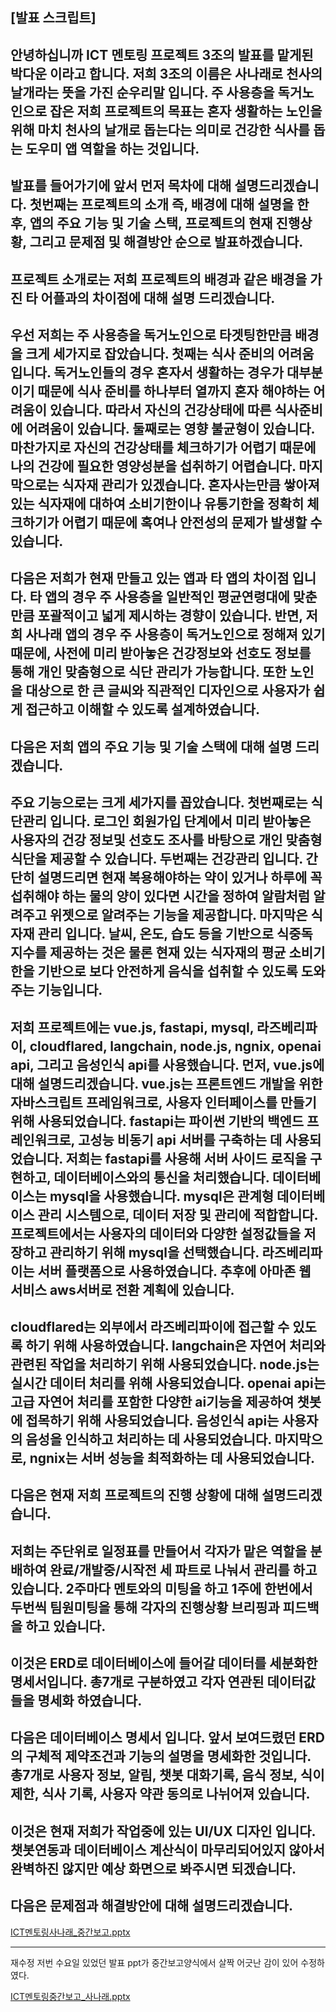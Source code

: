## [발표 스크립트]

안녕하십니까 ICT 멘토링 프로젝트 3조의 발표를 맡게된 박다운 이라고 합니다.
저희 3조의 이름은 사나래로 천사의 날개라는 뜻을 가진 순우리말 입니다.
주 사용층을 독거노인으로 잡은 저희 프로젝트의 목표는 혼자 생활하는 노인을 위해 마치 천사의 날개로 돕는다는 의미로 건강한 식사를 돕는 도우미 앱 역할을 하는 것입니다.
---
발표를 들어가기에 앞서 먼저 목차에 대해 설명드리겠습니다.
첫번째는 프로젝트의 소개 즉, 배경에 대해 설명을 한 후, 앱의 주요 기능 및 기술 스택, 프로젝트의 현재 진행상황, 그리고 문제점 및 해결방안 순으로 발표하겠습니다.
---
프로젝트 소개로는 저희 프로젝트의 배경과 같은 배경을 가진 타 어플과의 차이점에 대해 설명 드리겠습니다.
---
우선 저희는 주 사용층을 독거노인으로 타겟팅한만큼 배경을 크게 세가지로 잡았습니다.
첫째는 식사 준비의 어려움입니다.
독거노인들의 경우 혼자서 생활하는 경우가 대부분이기 때문에 식사 준비를 하나부터 열까지 혼자 해야하는 어려움이 있습니다. 따라서 자신의 건강상태에 따른 식사준비에 어려움이 있습니다.
둘째로는 영향 불균형이 있습니다.
마찬가지로 자신의 건강상태를 체크하기가 어렵기 때문에 나의 건강에 필요한 영양성분을 섭취하기 어렵습니다.
마지막으로는 식자재 관리가 있겠습니다.
혼자사는만큼 쌓아져있는 식자재에 대하여 소비기한이나 유통기한을 정확히 체크하기가 어렵기 때문에 혹여나 안전성의 문제가 발생할 수 있습니다.
---
다음은 저희가 현재 만들고 있는 앱과 타 앱의 차이점 입니다.
타 앱의 경우 주 사용층을 일반적인 평균연령대에 맞춘만큼 포괄적이고 넓게 제시하는 경향이 있습니다.
반면, 저희 사나래 앱의 경우 주 사용층이 독거노인으로 정해져 있기 때문에, 사전에 미리 받아놓은 건강정보와 선호도 정보를 통해 개인 맞춤형으로 식단 관리가 가능합니다.
또한 노인을 대상으로 한 큰 글씨와 직관적인 디자인으로 사용자가 쉽게 접근하고 이해할 수 있도록 설계하였습니다.
---
다음은 저희 앱의 주요 기능 및 기술 스택에 대해 설명 드리겠습니다.
---
주요 기능으로는 크게 세가지를 꼽았습니다.
첫번째로는 식단관리 입니다.
로그인 회원가입 단계에서 미리 받아놓은 사용자의 건강 정보및 선호도 조사를 바탕으로 개인 맞춤형 식단을 제공할 수 있습니다.
두번째는 건강관리 입니다.
간단히 설명드리면 현재 복용해야하는 약이 있거나 하루에 꼭 섭취해야 하는 물의 양이 있다면 시간을 정하여 알람처럼 알려주고 위젯으로 알려주는 기능을 제공합니다.
마지막은 식자재 관리 입니다.
날씨, 온도, 습도 등을 기반으로 식중독 지수를 제공하는 것은 물론 현재 있는 식자재의 평균 소비기한을 기반으로 보다 안전하게 음식을 섭취할 수 있도록 도와주는 기능입니다.
---
저희 프로젝트에는 vue.js, fastapi, mysql, 라즈베리파이, cloudflared, langchain, node.js, ngnix, openai api, 그리고 음성인식 api를 사용했습니다.
먼저, vue.js에 대해 설명드리겠습니다. vue.js는 프론트엔드 개발을 위한 자바스크립트 프레임워크로, 사용자 인터페이스를 만들기 위해 사용되었습니다.
fastapi는 파이썬 기반의 백엔드 프레인워크로, 고성능 비동기 api 서버를 구축하는 데 사용되었습니다. 저희는 fastapi를 사용해 서버 사이드 로직을 구현하고, 데이터베이스와의 통신을 처리했습니다.
데이터베이스는 mysql을 사용했습니다. mysql은 관계형 데이터베이스 관리 시스템으로, 데이터 저장 및 관리에 적합합니다. 프로젝트에서는 사용자의 데이터와 다양한 설정값들을 저장하고 관리하기 위해 mysql을 선택했습니다.
라즈베리파이는 서버 플랫폼으로 사용하였습니다. 추후에 아마존 웹 서비스 aws서버로 전환 계획에 있습니다.
---
cloudflared는 외부에서 라즈베리파이에 접근할 수 있도록 하기 위해 사용하였습니다.
langchain은 자연어 처리와 관련된 작업을 처리하기 위해 사용되었습니다.
node.js는 실시간 데이터 처리를 위해 사용되었습니다.
openai api는 고급 자연어 처리를 포함한 다양한 ai기능을 제공하여 챗봇에 접목하기 위해 사용되었습니다.
음성인식 api는 사용자의 음성을 인식하고 처리하는 데 사용되었습니다.
마지막으로, ngnix는 서버 성능을 최적화하는 데 사용되었습니다.
---
다음은 현재 저희 프로젝트의 진행 상황에 대해 설명드리겠습니다.
---
저희는 주단위로 일정표를 만들어서 각자가 맡은 역할을 분배하여 완료/개발중/시작전 세 파트로 나눠서 관리를 하고 있습니다. 2주마다 멘토와의 미팅을 하고 1주에 한번에서 두번씩 팀원미팅을 통해 각자의 진행상황 브리핑과 피드백을 하고 있습니다.
---
이것은 ERD로 데이터베이스에 들어갈 데이터를 세분화한 명세서입니다.
총7개로 구분하였고 각자 연관된 데이터값들을 명세화 하였습니다.
---
다음은 데이터베이스 명세서 입니다.
앞서 보여드렸던 ERD의 구체적 제약조건과 기능의 설명을 명세화한 것입니다.
총7개로 사용자 정보, 알림, 챗봇 대화기록, 음식 정보, 식이 제한, 식사 기록, 사용자 약관 동의로 나뉘어져 있습니다.
---
이것은 현재 저희가 작업중에 있는 UI/UX 디자인 입니다.
챗봇연동과 데이터베이스 계산식이 마무리되어있지 않아서 완벽하진 않지만 예상 화면으로 봐주시면 되겠습니다.
---
다음은 문제점과 해결방안에 대해 설명드리겠습니다.
---

[ICT멘토링사나래_중간보고.pptx](https://github.com/dawoon1229/ICT_project/files/15467010/ICT._.pptx)


---

재수정
저번 수요일 있었던 발표 ppt가 중간보고양식에서 살짝 어긋난 감이 있어 수정하였다.

[ICT멘토링중간보고_사나래.pptx](https://github.com/user-attachments/files/15509623/ICT._.pptx)


